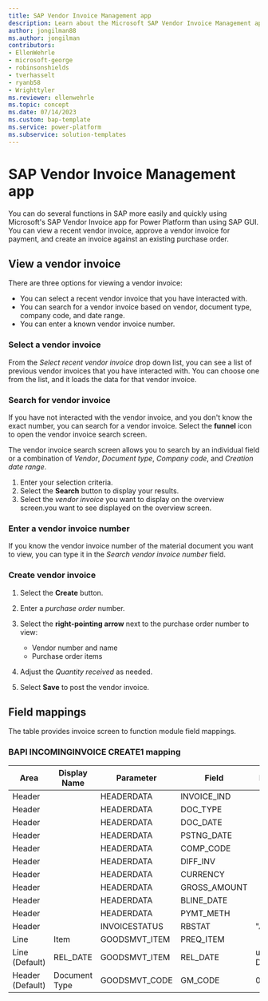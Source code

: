 ```yaml
---
title: SAP Vendor Invoice Management app
description: Learn about the Microsoft SAP Vendor Invoice Management app for Power Platform.
author: jongilman88
ms.author: jongilman
contributors:
- EllenWehrle
- microsoft-george
- robinsonshields
- tverhasselt
- ryanb58
- Wrighttyler
ms.reviewer: ellenwehrle
ms.topic: concept
ms.date: 07/14/2023
ms.custom: bap-template
ms.service: power-platform
ms.subservice: solution-templates
---
```


# SAP Vendor Invoice Management app

You can do several functions in SAP more easily and quickly using Microsoft's SAP Vendor Invoice app for Power Platform than using SAP GUI. You can view a recent vendor invoice, approve a vendor invoice for payment, and create an invoice against an existing purchase order.

## View a vendor invoice

There are three options for viewing a vendor invoice:

- You can select a recent vendor invoice that you have interacted with.
- You can search for a vendor invoice based on vendor, document type, company code, and date range.
- You can enter a known vendor invoice number.

### Select a vendor invoice

From the _Select recent vendor invoice_ drop down list, you can see a list of previous vendor invoices that you have interacted with. You can choose one from the list, and it loads the data for that vendor invoice.

### Search for vendor invoice

If you have not interacted with the vendor invoice, and you don't know the exact number, you can search for a vendor invoice. Select the **funnel** icon to open the vendor invoice search screen.

The vendor invoice search screen allows you to search by an individual field or a combination of _Vendor_, _Document type_, _Company code_, and _Creation date range_.

1. Enter your selection criteria.
1. Select the **Search** button to display your results.
1. Select the _vendor invoice_ you want to display on the overview screen.you want to see displayed on the overview screen.

### Enter a vendor invoice number

If you know the vendor invoice number of the material document you want to view, you can type it in the _Search vendor invoice number_ field.

### Create vendor invoice

1. Select the **Create** button.
1. Enter a _purchase order_ number.
1. Select the **right-pointing arrow** next to the purchase order number to view:

    - Vendor number and name
    - Purchase order items

1. Adjust the _Quantity received_ as needed.
1. Select **Save** to post the vendor invoice.

## Field mappings

The table provides invoice screen to function module field mappings.

### BAPI INCOMINGINVOICE CREATE1 mapping

| Area             | Display Name            | Parameter | Field     | Default       |
|------------------|-------------------------|-----------|------------|---------------|
| Header           |                  | HEADERDATA    | INVOICE_IND |               |
| Header           |                  | HEADERDATA    | DOC_TYPE |               |
| Header           |                  | HEADERDATA    | DOC_DATE |               |
| Header           |                  | HEADERDATA    | PSTNG_DATE |               |
| Header           |                  | HEADERDATA    | COMP_CODE |               |
| Header           |                  | HEADERDATA    | DIFF_INV |               |
| Header           |                  | HEADERDATA    | CURRENCY |               |
| Header           |                  | HEADERDATA    | GROSS_AMOUNT |               |
| Header           |                  | HEADERDATA    | BLINE_DATE |               |
| Header           |                  | HEADERDATA    | PYMT_METH |               |
| Header           |                  | INVOICESTATUS    | RBSTAT | "A"              |
| Line             | Item                    | GOODSMVT_ITEM | PREQ_ITEM  |               |
| Line (Default)   | REL_DATE                | GOODSMVT_ITEM    | REL_DATE   | utcNow() Date |
| Header (Default) | Document Type           | GOODSMVT_CODE    | GM_CODE    | 01            |
